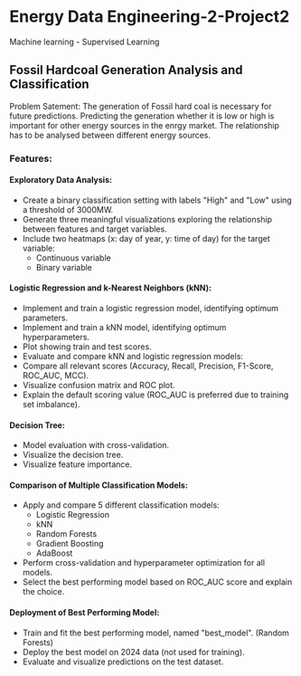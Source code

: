 # Energy Data Engineering-2-Project2
Machine learning - Supervised Learning

## Fossil Hardcoal Generation Analysis and Classification
Problem Satement: The generation of Fossil hard coal is necessary for future predictions. Predicting the generation whether it is low or high is important for other energy sources in the enrgy market. The relationship has to be analysed between different energy sources.

### Features:
#### Exploratory Data Analysis:
- Create a binary classification setting with labels "High" and "Low" using a threshold of 3000MW.
- Generate three meaningful visualizations exploring the relationship between features and target variables.
- Include two heatmaps (x: day of year, y: time of day) for the target variable:
  - Continuous variable
  - Binary variable

#### Logistic Regression and k-Nearest Neighbors (kNN):
- Implement and train a logistic regression model, identifying optimum parameters.
- Implement and train a kNN model, identifying optimum hyperparameters.
- Plot showing train and test scores.
- Evaluate and compare kNN and logistic regression models:
- Compare all relevant scores (Accuracy, Recall, Precision, F1-Score, ROC_AUC, MCC).
- Visualize confusion matrix and ROC plot.
- Explain the default scoring value (ROC_AUC is preferred due to training set imbalance).

#### Decision Tree:
- Model evaluation with cross-validation.
- Visualize the decision tree.
- Visualize feature importance.

#### Comparison of Multiple Classification Models:
- Apply and compare 5 different classification models:
  - Logistic Regression
  - kNN
  - Random Forests
  - Gradient Boosting
  - AdaBoost
- Perform cross-validation and hyperparameter optimization for all models.
- Select the best performing model based on ROC_AUC score and explain the choice.

#### Deployment of Best Performing Model:
- Train and fit the best performing model, named "best_model". (Random Forests)
- Deploy the best model on 2024 data (not used for training).
- Evaluate and visualize predictions on the test dataset.
